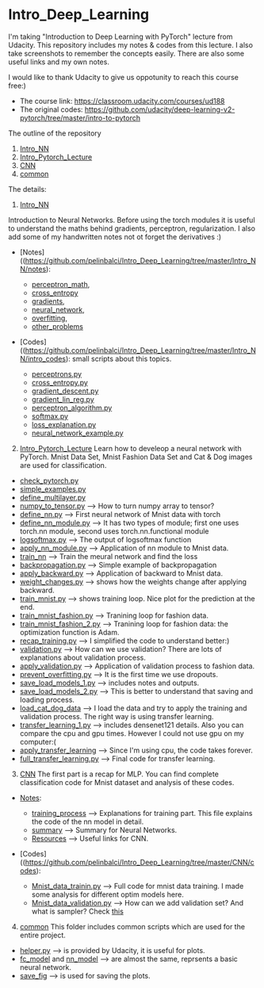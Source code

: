 # Intro_Deep_Learning

I'm taking "Introduction to Deep Learning with PyTorch" lecture from Udacity. 
This repository includes my notes & codes from this lecture. I also take screenshots to remember the concepts easily.
There are also some useful links and my own notes. 

I would like to thank Udacity to give us oppotunity to reach this course free:)

- The course link: https://classroom.udacity.com/courses/ud188
- The original codes: https://github.com/udacity/deep-learning-v2-pytorch/tree/master/intro-to-pytorch

The outline of the repository

1. [Intro_NN](https://github.com/pelinbalci/Intro_Deep_Learning/tree/master/Intro_NN) 
2. [Intro_Pytorch_Lecture](https://github.com/pelinbalci/Intro_Deep_Learning/tree/master/Intro_Pytorch_Lecture) 
3. [CNN](https://github.com/pelinbalci/Intro_Deep_Learning/tree/master/CNN) 
4. [common](https://github.com/pelinbalci/Intro_Deep_Learning/tree/master/common) 

The details:

1. [Intro_NN](https://github.com/pelinbalci/Intro_Deep_Learning/tree/master/Intro_NN) 

Introduction to Neural Networks. Before using the torch modules it is useful to understand the maths behind gradients, perceptron, regularization. I also add some of my handwritten notes not ot forget the derivatives :)

- [Notes]((https://github.com/pelinbalci/Intro_Deep_Learning/tree/master/Intro_NN/notes): 
  - [perceptron_math](https://github.com/pelinbalci/Intro_Deep_Learning/blob/master/Intro_NN/notes/1_Perceptron_math.md),
  - [cross_entropy](https://github.com/pelinbalci/Intro_Deep_Learning/blob/master/Intro_NN/notes/2_Cross_Entropy.md)
  - [gradients](https://github.com/pelinbalci/Intro_Deep_Learning/blob/master/Intro_NN/notes/3_Gradient.md), 
  - [neural_network](https://github.com/pelinbalci/Intro_Deep_Learning/blob/master/Intro_NN/notes/4_Neural_Network.md), 
  - [overfitting](https://github.com/pelinbalci/Intro_Deep_Learning/blob/master/Intro_NN/notes/5_Overfitting.md),
  - [other_problems](https://github.com/pelinbalci/Intro_Deep_Learning/blob/master/Intro_NN/notes/6_Other_Problems.md)
  
- [Codes]((https://github.com/pelinbalci/Intro_Deep_Learning/tree/master/Intro_NN/intro_codes): small scripts about this topics.
  - [perceptrons.py](https://github.com/pelinbalci/Intro_Deep_Learning/tree/master/Intro_NN/intro_codes/Perceptrons.py)
  - [cross_entropy.py](https://github.com/pelinbalci/Intro_Deep_Learning/tree/master/Intro_NN/intro_codes/cross_entropy.py)
  - [gradient_descent.py](https://github.com/pelinbalci/Intro_Deep_Learning/tree/master/Intro_NN/intro_codes/gradient_descent.py)
  - [gradient_lin_reg.py](https://github.com/pelinbalci/Intro_Deep_Learning/tree/master/Intro_NN/intro_codes/gradient_lin_reg.py)
  - [perceptron_algorithm.py](https://github.com/pelinbalci/Intro_Deep_Learning/tree/master/Intro_NN/intro_codes/perceptron_algorithm.py)
  - [softmax.py](https://github.com/pelinbalci/Intro_Deep_Learning/tree/master/Intro_NN/intro_codes/softmax.py)
  - [loss_explanation.py](https://github.com/pelinbalci/Intro_Deep_Learning/tree/master/Intro_NN/intro_codes/loss_explanation.py)
  - [neural_network_example.py](https://github.com/pelinbalci/Intro_Deep_Learning/tree/master/Intro_NN/intro_codes/student_data.py)
  

2. [Intro_Pytorch_Lecture](https://github.com/pelinbalci/Intro_Deep_Learning/tree/master/Intro_Pytorch_Lecture) 
Learn how to develeop a neural network with PyTorch.
Mnist Data Set, Mnist Fashion Data Set and Cat & Dog images are used for classification. 

- [check_pytorch.py](https://github.com/pelinbalci/Intro_Deep_Learning/blob/master/Intro_Pytorch_Lecture/codes/0_check_pytorch.py)
- [simple_examples.py](https://github.com/pelinbalci/Intro_Deep_Learning/blob/master/Intro_Pytorch_Lecture/codes/1_first_app.py)
- [define_multilayer.py](https://github.com/pelinbalci/Intro_Deep_Learning/blob/master/Intro_Pytorch_Lecture/codes/2_multilayer.py)
- [numpy_to_tensor.py](https://github.com/pelinbalci/Intro_Deep_Learning/blob/master/Intro_Pytorch_Lecture/codes/3_numpy_to_tensor.py) --> How to turn numpy array to tensor?
- [define_nn.py](https://github.com/pelinbalci/Intro_Deep_Learning/blob/master/Intro_Pytorch_Lecture/codes/4_neural_network.py) --> First neural network of Mnist data with torch
- [define_nn_module.py](https://github.com/pelinbalci/Intro_Deep_Learning/blob/master/Intro_Pytorch_Lecture/codes/5_nn_module.py) --> It has two types of module; first one uses torch.nn module, second uses torch.nn.functional module
- [logsoftmax.py](https://github.com/pelinbalci/Intro_Deep_Learning/blob/master/Intro_Pytorch_Lecture/codes/5_1_logsoftmax.py) --> The output of logsoftmax function
- [apply_nn_module.py](https://github.com/pelinbalci/Intro_Deep_Learning/blob/master/Intro_Pytorch_Lecture/codes/6_neural_network_extended.py) --> Application of nn module to Mnist data. 
- [train_nn](https://github.com/pelinbalci/Intro_Deep_Learning/blob/master/Intro_Pytorch_Lecture/codes/7_train_neural_network.py) --> Train the meural network and find the loss
- [backpropagation.py](https://github.com/pelinbalci/Intro_Deep_Learning/blob/master/Intro_Pytorch_Lecture/codes/8_backpropagation.py) --> Simple example of backpropagation
- [apply_backward.py](https://github.com/pelinbalci/Intro_Deep_Learning/blob/master/Intro_Pytorch_Lecture/codes/9_apply_backward.py) --> Application of backward to Mnist data. 
- [weight_changes.py](https://github.com/pelinbalci/Intro_Deep_Learning/blob/master/Intro_Pytorch_Lecture/codes/10_train_neural_network.py) --> shows how the weights change after applying backward. 
- [train_mnist.py](https://github.com/pelinbalci/Intro_Deep_Learning/blob/master/Intro_Pytorch_Lecture/codes/11_train_neural_network.py) -->  shows training loop. Nice plot for the prediction at the end.
- [train_mnist_fashion.py](https://github.com/pelinbalci/Intro_Deep_Learning/blob/master/Intro_Pytorch_Lecture/codes/12_classify_fashion.py) --> Tranining loop for fashion data. 
- [train_mnist_fashion_2.py](https://github.com/pelinbalci/Intro_Deep_Learning/blob/master/Intro_Pytorch_Lecture/codes/13_classify_fashion.py) --> Tranining loop for fashion data: the optimization function is Adam.
- [recap_training.py](https://github.com/pelinbalci/Intro_Deep_Learning/blob/master/Intro_Pytorch_Lecture/codes/13_1_recap.py) --> I simplified the code to understand better:)
- [validation.py](https://github.com/pelinbalci/Intro_Deep_Learning/blob/master/Intro_Pytorch_Lecture/codes/14_validation.py) --> How can we use validation? There are lots of explanations about validation process. 
- [apply_validation.py](https://github.com/pelinbalci/Intro_Deep_Learning/blob/master/Intro_Pytorch_Lecture/codes/15_apply_validation.py) --> Application of validation process to fashion data. 
- [prevent_overfitting.py](https://github.com/pelinbalci/Intro_Deep_Learning/blob/master/Intro_Pytorch_Lecture/codes/16_prevent_overfitting.py) -->  It is the first time we use dropouts. 
- [save_load_models_1.py](https://github.com/pelinbalci/Intro_Deep_Learning/blob/master/Intro_Pytorch_Lecture/codes/17_save_load_models.py) --> includes notes and outputs. 
- [save_load_models_2.py](https://github.com/pelinbalci/Intro_Deep_Learning/blob/master/Intro_Pytorch_Lecture/codes/17_1_save_models.py) --> This is better to understand that saving and loading process. 
- [load_cat_dog_data](https://github.com/pelinbalci/Intro_Deep_Learning/blob/master/Intro_Pytorch_Lecture/codes/18_load_cat_dog_data.py) -->  I load the data and try to apply the training and validation process. The right way is using transfer learning. 
- [transfer_learning_1.py](https://github.com/pelinbalci/Intro_Deep_Learning/blob/master/Intro_Pytorch_Lecture/codes/19_transfer_learning_1.py) -->  includes densenet121 details. Also you can compare the cpu and gpu times. However I could not use gpu on my computer:(
- [apply_transfer_learning](https://github.com/pelinbalci/Intro_Deep_Learning/blob/master/Intro_Pytorch_Lecture/codes/20_transfer_learning_2.py) -->  Since I'm using cpu, the code takes forever. 
- [full_transfer_learning.py](https://github.com/pelinbalci/Intro_Deep_Learning/tree/master/Intro_Pytorch_Lecture/codes) --> Final code for transfer learning. 

3. [CNN](https://github.com/pelinbalci/Intro_Deep_Learning/tree/master/CNN) 
The first part is a recap for MLP. You can find complete classification code for Mnist dataset and analysis of these codes.

- [Notes](https://github.com/pelinbalci/Intro_Deep_Learning/tree/master/CNN/notes):
  - [training_process](https://github.com/pelinbalci/Intro_Deep_Learning/blob/master/CNN/notes/1_MLP_training.md) --> Explanations for training part. This file explains the code of the nn model in detail. 
  - [summary](https://github.com/pelinbalci/Intro_Deep_Learning/blob/master/CNN/notes/2_MLP_Recap.md) --> Summary for Neural Networks. 
  - [Resources](https://github.com/pelinbalci/Intro_Deep_Learning/blob/master/CNN/notes/0_Resources_for_CNN.md) --> Useful links for CNN.

- [Codes]((https://github.com/pelinbalci/Intro_Deep_Learning/tree/master/CNN/codes):
  - [Mnist_data_trainin.py](https://github.com/pelinbalci/Intro_Deep_Learning/blob/master/CNN/codes/1_Mnist_mlp.py) --> Full code for mnist data training. I made some analysis for different optim models here. 
  - [Mnist_data_validation.py](https://github.com/pelinbalci/Intro_Deep_Learning/blob/master/CNN/codes/2_Mnist_MLP_validation.py) --> How can we add validation set? And what is sampler? Check [this](https://github.com/pelinbalci/Intro_Deep_Learning/blob/master/CNN/codes/Sampler.py)


4. [common](https://github.com/pelinbalci/Intro_Deep_Learning/tree/master/common) 
This folder includes common scripts which are used for the entire project. 
- [helper.py](https://github.com/pelinbalci/Intro_Deep_Learning/blob/master/common/helper.py) --> is provided by Udacity, it is useful for plots. 
- [fc_model](https://github.com/pelinbalci/Intro_Deep_Learning/blob/master/common/fc_model.py) and [nn_model](https://github.com/pelinbalci/Intro_Deep_Learning/blob/master/common/nn_model.py) --> are almost the same, reprsents a basic neural network. 
- [save_fig](https://github.com/pelinbalci/Intro_Deep_Learning/blob/master/common/save_fig.py) --> is used for saving the plots. 
